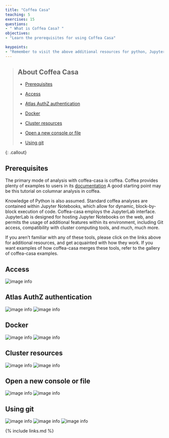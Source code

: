 ```yaml
---
title: "Coffea Casa"
teaching: 5
exercises: 15
questions:
- " What is Coffea Casa? "
objectives:
- "Learn the prerequisites for using Coffea Casa"

keypoints:
- "Remember to visit the above additional resources for python, Jupyter Notebooks and JupyterLab if you need to learn more about with how they work or in case of any doubt."
---
```


> ## About Coffea Casa
>
> - <a href="#prerequisites">Prerequisites</a>
>
> - <a href="#access">Access</a>
>
> - <a href="#authz">Atlas AuthZ authentication</a> 
>
> - <a href="#docker">Docker</a>
>
> - <a href="#cluster">Cluster resources</a>
>
> - <a href="#open">Open a new console or file</a>
>
> - <a href="#git">Using git</a>
>
{: .callout}

<h2 id="prerequisites">Prerequisites</h2>

The primary mode of analysis with coffea-casa is coffea. Coffea provides plenty of examples to users in its <a href="https://coffeateam.github.io/coffea/examples.html/">documentation</a> A good starting point may be this tutorial on columnar analysis in coffea.

Knowledge of Python is also assumed. Standard coffea analyses are contained within Jupyter Notebooks, which allow for dynamic, block-by-block execution of code. Coffea-casa employs the JupyterLab interface. JupyterLab is designed for hosting Jupyter Notebooks on the web, and permits the usage of additional features within its environment, including Git access, compatibility with cluster computing tools, and much, much more.

If you aren't familiar with any of these tools, please click on the links above for additional resources, and get acquainted with how they work. If you want examples of how coffea-casa merges these tools, refer to the gallery of coffea-casa examples.
<h2 id="access">Access</h2>

![image info](./../fig/coffea_access.png)

<h2 id="authz">Atlas AuthZ authentication</h2>

![image info](./../fig/coffea_authz.png) 
![image info](./../fig/coffea_authz2.png)

<h2 id="docker">Docker</h2>

![image info](./../fig/coffea_docker.png) 
![image info](./../fig/coffea_docker2.png) 

<h2 id="cluster">Cluster resources</h2>

![image info](./../fig/coffea_resources.png) 
![image info](./../fig/coffea_resources2.png) 

<h2 id="open">Open a new console or file</h2>

![image info](./../fig/coffea_new.png) 
![image info](./../fig/coffea_new2.png)

<h2 id="git">Using git</h2>

![image info](./../fig/coffea_git.png) 
![image info](./../fig/coffea_git2.png) 
![image info](./../fig/coffea_git3.png)


{% include links.md %}

